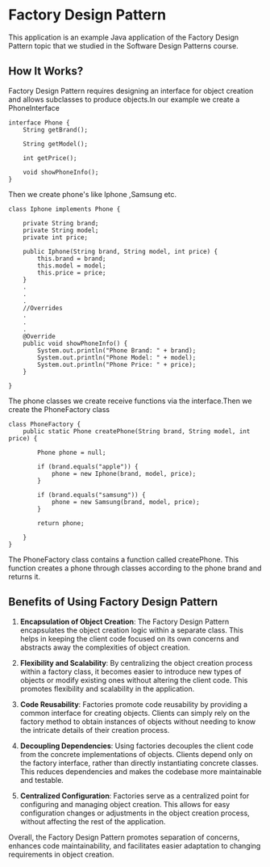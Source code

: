 # Factory Design Pattern
This application is an example Java application of the Factory Design Pattern topic that we studied in the Software Design Patterns course.
## How It Works?
Factory Design Pattern requires designing an interface for object creation and allows subclasses to produce objects.In our example we create a PhoneInterface
```
interface Phone {
	String getBrand();

	String getModel();

	int getPrice();

	void showPhoneInfo();
}
```
Then we create phone's like Iphone ,Samsung etc.
```
class Iphone implements Phone {

	private String brand;
	private String model;
	private int price;

	public Iphone(String brand, String model, int price) {
		this.brand = brand;
		this.model = model;
		this.price = price;
	}
	.
	.
	.
	//Overrides
	.
	.
	.
	@Override
	public void showPhoneInfo() {
		System.out.println("Phone Brand: " + brand);
		System.out.println("Phone Model: " + model);
		System.out.println("Phone Price: " + price);
	}

}
```
The phone classes we create receive functions via the interface.Then we create the PhoneFactory class
```
class PhoneFactory {
	public static Phone createPhone(String brand, String model, int price) {

		Phone phone = null;

		if (brand.equals("apple")) {
			phone = new Iphone(brand, model, price);
		}

		if (brand.equals("samsung")) {
			phone = new Samsung(brand, model, price);
		}

		return phone;

	}
}
```
The PhoneFactory class contains a function called createPhone. This function creates a phone through classes according to the phone brand and returns it.
## Benefits of Using Factory Design Pattern
1. **Encapsulation of Object Creation**: The Factory Design Pattern encapsulates the object creation logic within a separate class. This helps in keeping the client code focused on its own concerns and abstracts away the complexities of object creation.

2. **Flexibility and Scalability**: By centralizing the object creation process within a factory class, it becomes easier to introduce new types of objects or modify existing ones without altering the client code. This promotes flexibility and scalability in the application.

3. **Code Reusability**: Factories promote code reusability by providing a common interface for creating objects. Clients can simply rely on the factory method to obtain instances of objects without needing to know the intricate details of their creation process.

4. **Decoupling Dependencies**: Using factories decouples the client code from the concrete implementations of objects. Clients depend only on the factory interface, rather than directly instantiating concrete classes. This reduces dependencies and makes the codebase more maintainable and testable.

5. **Centralized Configuration**: Factories serve as a centralized point for configuring and managing object creation. This allows for easy configuration changes or adjustments in the object creation process, without affecting the rest of the application.

Overall, the Factory Design Pattern promotes separation of concerns, enhances code maintainability, and facilitates easier adaptation to changing requirements in object creation.

  

